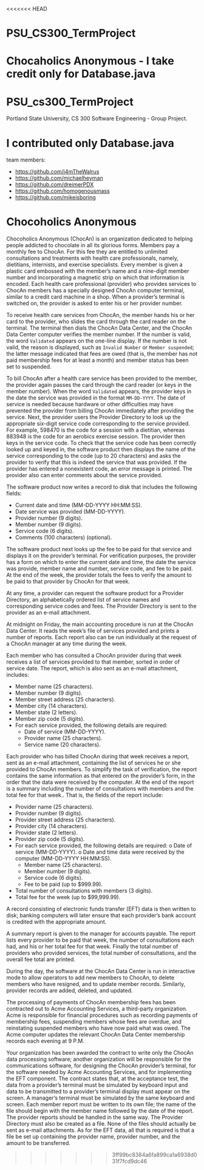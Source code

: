 <<<<<<< HEAD
# PSU_CS300_TermProject
Chocaholics Anonymous - I take credit only for Database.java
=======
# PSU_cs300_TermProject
Portland State University, CS 300 Software Engineering - Group Project.

# I contributed only Database.java
team members:
- https://github.com/i4mTheWalrus
- https://github.com/michaelheyman
- https://github.com/dreimerPDX
- https://github.com/homogenousmass
- https://github.com/mikeisboring


# Chocoholics Anonymous

Chocoholics Anonymous (ChocAn) is an organization dedicated to helping people addicted to chocolate in all its glorious forms. Members pay a monthly fee to ChocAn. For this fee they are entitled to unlimited consultations and treatments with health care professionals, namely, dietitians, internists, and exercise specialists. Every member is given a plastic card embossed with the member’s name and a nine-digit member number and incorporating a magnetic strip on which that information is encoded. Each health care professional (provider) who provides services to ChocAn members has a specially designed ChocAn computer terminal, similar to a credit card machine in a shop. When a provider’s terminal is switched on, the provider is asked to enter his or her provider number.

To receive health care services from ChocAn, the member hands his or her card to the provider, who slides the card through the card reader on the terminal. The terminal then dials the ChocAn Data Center, and the ChocAn Data Center computer verifies the member number. If the number is valid, the word `Validated` appears on the one-line display. If the number is not valid, the reason is displayed, such as `Invalid Number` or `Member suspended`; the latter message indicated that fees are owed (that is, the member has not paid membership fees for at least a month) and member status has been set to suspended.

To bill ChocAn after a health care service has been provided to the member, the provider again passes the card through the card reader (or keys in the member number). When the word `Validated` appears, the provider keys in the date the service was provided in the format `MM-DD-YYYY`. The date of service is needed because hardware or other difficulties may have prevented the provider from billing ChocAn immediately after providing the service. Next, the provider users the Provider Directory to look up the appropriate six-digit service code corresponding to the service provided. For example, 598470 is the code for a session with a dietitian, whereas 883948 is the code for an aerobics exercise session. The provider then keys in the service code. To check that the service code has been correctly looked up and keyed in, the software product then displays the name of the service corresponding to the code (up to 20 characters) and asks the provider to verify that this is indeed the service that was provided. If the provider has entered a nonexistent code, an error message is printed. The provider also can enter comments about the service provided.

The software product now writes a record to disk that includes the following fields:
* Current date and time (MM-DD-YYYY HH:MM:SS).
* Date service was provided (MM-DD-YYYY).
* Provider number (9 digits).
* Member number (9 digits).
* Service code (6 digits).
* Comments (100 characters) (optional).

The software product next looks up the fee to be paid for that service and displays it on the provider’s terminal. For verification purposes, the provider has a form on which to enter the current date and time, the date the service was provide, member name and number, service code, and fee to be paid. At the end of the week, the provider totals the fees to verify the amount to be paid to that provider by ChocAn for that week. 

At any time, a provider can request the software product for a Provider Directory, an alphabetically ordered list of service names and corresponding service codes and fees. The Provider Directory is sent to the provider as an e-mail attachment. 

At midnight on Friday, the main accounting procedure is run at the ChocAn Data Center. It reads the week’s file of services provided and prints a number of reports. Each report also can be run individually at the request of a ChocAn manager at any time during the week. 

Each member who has consulted a ChocAn provider during that week receives a list of services provided to that member, sorted in order of service date. The report, which is also sent as an e-mail attachment, includes: 
* Member name (25 characters).
* Member number (9 digits).
* Member street address (25 characters).
* Member city (14 characters).
* Member state (2 letters).
* Member zip code (5 digits).
* For each service provided, the following details are required:
    * Date of service (MM-DD-YYYY).
    * Provider name (25 characters).
    * Service name (20 characters). 

Each provider who has billed ChocAn during that week receives a report, sent as an e-mail attachment, containing the list of services he or she provided to ChocAn members. To simplify the task of verification, the report contains the same information as that entered on the provider’s form, in the order that the data were received by the computer. At the end of the report is a summary including the number of consultations with members and the total fee for that week.. That is, the fields of the report include:
* Provider name (25 characters). 
* Provider number (9 digits). 
* Provider street address (25 characters). 
* Provider city (14 characters). 
* Provider state (2 letters). 
* Provider zip code (5 digits). 
* For each service provided, the following details are required: o Date of service (MM-DD-YYYY). o Date and time data were received by the computer (MM-DD-YYYY HH:MM:SS). 
    * Member name (25 characters). 
    * Member number (9 digits). 
    * Service code (6 digits). 
    * Fee to be paid (up to $999.99). 
* Total number of consultations with members (3 digits). 
* Total fee for the week (up to $99,999.99).

A record consisting of electronic funds transfer (EFT) data is then written to disk; banking computers will later ensure that each provider’s bank account is credited with the appropriate amount. 

A summary report is given to the manager for accounts payable. The report lists every provider to be paid that week, the number of consultations each had, and his or her total fee for that week. Finally the total number of providers who provided services, the total number of consultations, and the overall fee total are printed.

During the day, the software at the ChocAn Data Center is run in interactive mode to allow operators to add new members to ChocAn, to delete members who have resigned, and to update member records. Similarly, provider records are added, deleted, and updated.

The processing of payments of ChocAn membership fees has been contracted out to Acme Accounting Services, a third-party organization. Acme is responsible for financial procedures such as recording payments of membership fees, suspending members whose fees are overdue, and reinstating suspended members who have now paid what was owed. The Acme computer updates the relevant ChocAn Data Center membership records each evening at 9 P.M.

Your organization has been awarded the contract to write only the ChocAn data processing software; another organization will be responsible for the communications software, for designing the ChocAn provider’s terminal, for the software needed by Acme Accounting Services, and for implementing the EFT component. The contract states that, at the acceptance test, the data from a provider’s terminal must be simulated by keyboard input and data to be transmitted to a provider’s terminal display must appear on the screen. A manager’s terminal must be simulated by the same keyboard and screen. Each member report must be written to its own file; the name of the file should begin with the member name followed by the date of the report. The provider reports should be handled in the same way. The Provider Directory must also be created as a file. None of the files should actually be sent as e-mail attachments. As for the EFT data, all that is required is that a file be set up containing the provider name, provider number, and the amount to be transferred.
>>>>>>> 3ff99bc8384a6fa899ca1a6938d031f7fcd9dc46

